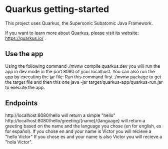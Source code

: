 # Quarkus getting-started

This project uses Quarkus, the Supersonic Subatomic Java Framework.

If you want to learn more about Quarkus, please visit its website: https://quarkus.io/ .

## Use the app
Using the following command ./mvnw compile quarkus:dev you will run the app in dev mode in the port 8080 of your localhost.
You can also run the app by executing the jar file: Run this command first ./mvnw package to get the target file and then this one java -jar target/quarkus-app/quarkus-run.jar to execute the app.

## Endpoints
http://localhost:8080/hello will return a simple "hello"
http://localhost:8080/hello/greeting/{name}/{language} will return a greeting based on the name and the language you chose (en for english, es for español).
If you chose en and your name is Victor you will recieve a "hello Victor"
If you chose es and your name is also Victor you will recieve a "hola Victor".
